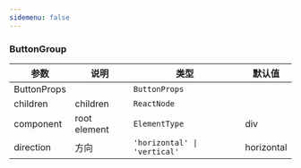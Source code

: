 ```yaml
---
sidemenu: false
---
```

### ButtonGroup

| 参数	|说明	|类型	|默认值
| --- | --- | --- | ---
| ButtonProps | | `ButtonProps` |
| children | children | `ReactNode` |
| component | root element | `ElementType` | div
| direction | 方向 | `'horizontal' \| 'vertical'` | horizontal

